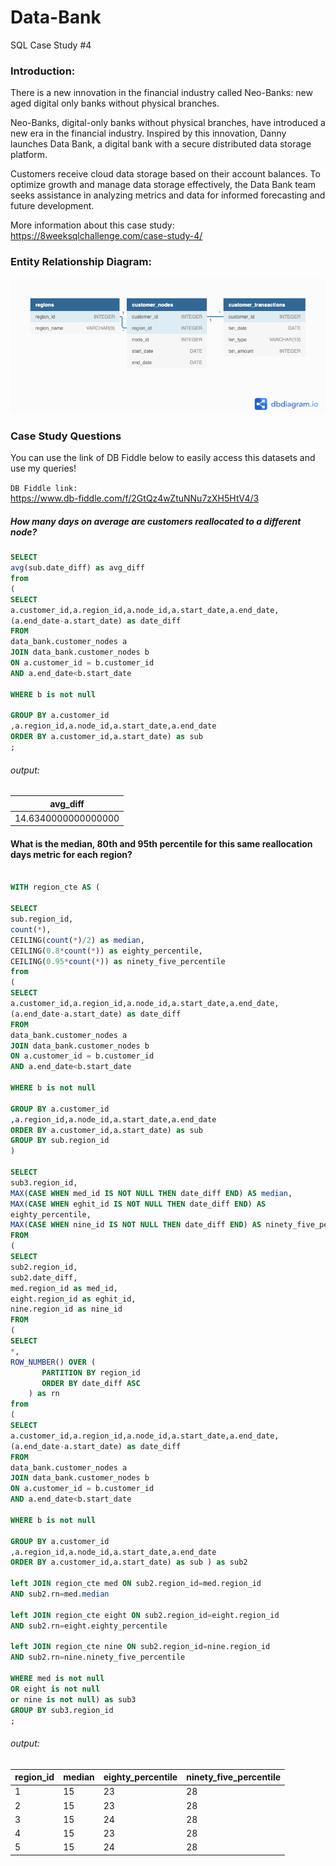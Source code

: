 # Data-Bank
SQL Case Study #4

### Introduction:

There is a new innovation in the financial industry called Neo-Banks: new aged digital only banks without physical branches.

Neo-Banks, digital-only banks without physical branches, have introduced a new era in the financial industry. Inspired by this innovation, Danny launches Data Bank, a digital bank with a secure distributed data storage platform.

Customers receive cloud data storage based on their account balances. To optimize growth and manage data storage effectively, the Data Bank team seeks assistance in analyzing metrics and data for informed forecasting and future development.

More information about this case study: https://8weeksqlchallenge.com/case-study-4/


### Entity Relationship Diagram: 

![alt text](https://github.com/ehsanSh21/Data-Bank/blob/main/case-study-4-erd.png)


### Case Study Questions

You can use the link of DB Fiddle below to easily access this datasets and use my queries!

<code class="language-plaintext highlighter-rouge">DB Fiddle link: </code> https://www.db-fiddle.com/f/2GtQz4wZtuNNu7zXH5HtV4/3


##### How many days on average are customers reallocated to a different node?

```sql
SELECT
avg(sub.date_diff) as avg_diff
from
(
SELECT
a.customer_id,a.region_id,a.node_id,a.start_date,a.end_date,
(a.end_date-a.start_date) as date_diff
FROM
data_bank.customer_nodes a
JOIN data_bank.customer_nodes b
ON a.customer_id = b.customer_id
AND a.end_date<b.start_date

WHERE b is not null

GROUP BY a.customer_id
,a.region_id,a.node_id,a.start_date,a.end_date
ORDER BY a.customer_id,a.start_date) as sub
;
```

###### output:

| avg_diff            |
| ------------------- |
| 14.6340000000000000 |



#### What is the median, 80th and 95th percentile for this same reallocation days metric for each region?

```sql

WITH region_cte AS (

SELECT
sub.region_id,
count(*),
CEILING(count(*)/2) as median,
CEILING(0.8*count(*)) as eighty_percentile,
CEILING(0.95*count(*)) as ninety_five_percentile
from
(
SELECT
a.customer_id,a.region_id,a.node_id,a.start_date,a.end_date,
(a.end_date-a.start_date) as date_diff
FROM
data_bank.customer_nodes a
JOIN data_bank.customer_nodes b
ON a.customer_id = b.customer_id
AND a.end_date<b.start_date

WHERE b is not null

GROUP BY a.customer_id
,a.region_id,a.node_id,a.start_date,a.end_date
ORDER BY a.customer_id,a.start_date) as sub
GROUP BY sub.region_id
)

SELECT
sub3.region_id,
MAX(CASE WHEN med_id IS NOT NULL THEN date_diff END) AS median,
MAX(CASE WHEN eghit_id IS NOT NULL THEN date_diff END) AS
eighty_percentile,
MAX(CASE WHEN nine_id IS NOT NULL THEN date_diff END) AS ninety_five_percentile
FROM
(
SELECT
sub2.region_id,
sub2.date_diff,
med.region_id as med_id,
eight.region_id as eghit_id,
nine.region_id as nine_id
FROM
(
SELECT
*,
ROW_NUMBER() OVER (
       PARTITION BY region_id
       ORDER BY date_diff ASC
    ) as rn
from
(
SELECT
a.customer_id,a.region_id,a.node_id,a.start_date,a.end_date,
(a.end_date-a.start_date) as date_diff
FROM
data_bank.customer_nodes a
JOIN data_bank.customer_nodes b
ON a.customer_id = b.customer_id
AND a.end_date<b.start_date

WHERE b is not null

GROUP BY a.customer_id
,a.region_id,a.node_id,a.start_date,a.end_date
ORDER BY a.customer_id,a.start_date) as sub ) as sub2

left JOIN region_cte med ON sub2.region_id=med.region_id
AND sub2.rn=med.median

left JOIN region_cte eight ON sub2.region_id=eight.region_id
AND sub2.rn=eight.eighty_percentile

left JOIN region_cte nine ON sub2.region_id=nine.region_id
AND sub2.rn=nine.ninety_five_percentile

WHERE med is not null
OR eight is not null
or nine is not null) as sub3
GROUP BY sub3.region_id
;
```

###### output:

| region_id | median | eighty_percentile | ninety_five_percentile |
| --------- | ------ | ----------------- | ---------------------- |
| 1         | 15     | 23                | 28                     |
| 2         | 15     | 23                | 28                     |
| 3         | 15     | 24                | 28                     |
| 4         | 15     | 23                | 28                     |
| 5         | 15     | 24                | 28                     |





